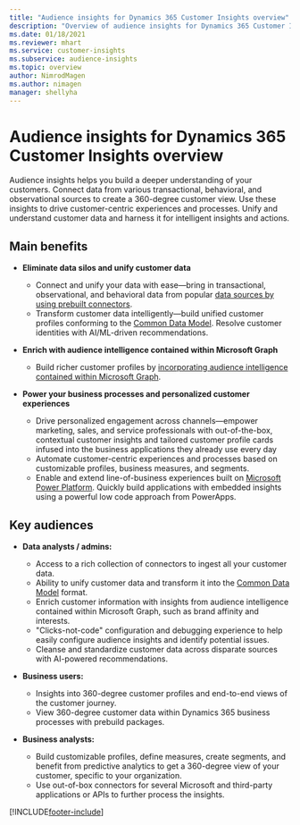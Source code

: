 ```yaml
---
title: "Audience insights for Dynamics 365 Customer Insights overview"
description: "Overview of audience insights for Dynamics 365 Customer Insights."
ms.date: 01/18/2021
ms.reviewer: mhart
ms.service: customer-insights
ms.subservice: audience-insights
ms.topic: overview
author: NimrodMagen
ms.author: nimagen
manager: shellyha
---
```


# Audience insights for Dynamics 365 Customer Insights overview

Audience insights helps you build a deeper understanding of your customers. Connect data from various transactional, behavioral, and observational sources to create a 360-degree customer view. Use these insights to drive customer-centric experiences and processes. Unify and understand customer data and harness it for intelligent insights and actions.

## Main benefits 

- **Eliminate data silos and unify customer data**

  - Connect and unify your data with ease—bring in transactional, observational, and behavioral data from popular [data sources by using prebuilt connectors](data-sources.md).
  - Transform customer data intelligently—build unified customer profiles conforming to the [Common Data Model](/common-data-model/). Resolve customer identities with AI/ML-driven recommendations.

- **Enrich with audience intelligence contained within Microsoft Graph**

  - Build richer customer profiles by [incorporating audience intelligence contained within Microsoft Graph](enrichment-microsoft-graph.md).  

- **Power your business processes and personalized customer experiences**

  - Drive personalized engagement across channels—empower marketing, sales, and service professionals with out-of-the-box, contextual customer insights and tailored customer profile cards infused into the business applications they already use every day
  - Automate customer-centric experiences and processes based on customizable profiles, business measures, and segments.
  - Enable and extend line-of-business experiences built on [Microsoft Power Platform](https://powerplatform.microsoft.com/). Quickly build applications with embedded insights using a powerful low code approach from PowerApps.  

## Key audiences

- **Data analysts / admins:**

  - Access to a rich collection of connectors to ingest all your customer data.
  - Ability to unify customer data and transform it into the [Common Data Model](/common-data-model/) format.
  - Enrich customer information with insights from audience intelligence contained within Microsoft Graph, such as brand affinity and interests.
  - "Clicks-not-code" configuration and debugging experience to help easily configure audience insights and identify potential issues.
  - Cleanse and standardize customer data across disparate sources with AI-powered recommendations.  

- **Business users:**

  - Insights into 360-degree customer profiles and end-to-end views of the customer journey.
  - View 360-degree customer data within Dynamics 365 business processes with prebuild packages.

- **Business analysts:**

  - Build customizable profiles, define measures, create segments, and benefit from predictive analytics to get a 360-degree view of your customer, specific to your organization.  
  - Use out-of-box connectors for several Microsoft and third-party applications or APIs to further process the insights.


[!INCLUDE[footer-include](../includes/footer-banner.md)]